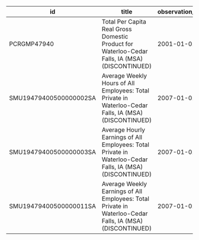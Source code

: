 | id                     | title                                                                                                    | observation_start   | observation_end   |
|------------------------|----------------------------------------------------------------------------------------------------------|---------------------|-------------------|
| PCRGMP47940            | Total Per Capita Real Gross Domestic Product for Waterloo-Cedar Falls, IA (MSA) (DISCONTINUED)           | 2001-01-01          | 2017-01-01        |
| SMU19479400500000002SA | Average Weekly Hours of All Employees: Total Private in Waterloo-Cedar Falls, IA (MSA) (DISCONTINUED)    | 2007-01-01          | 2022-03-01        |
| SMU19479400500000003SA | Average Hourly Earnings of All Employees: Total Private in Waterloo-Cedar Falls, IA (MSA) (DISCONTINUED) | 2007-01-01          | 2022-03-01        |
| SMU19479400500000011SA | Average Weekly Earnings of All Employees: Total Private in Waterloo-Cedar Falls, IA (MSA) (DISCONTINUED) | 2007-01-01          | 2022-03-01        |